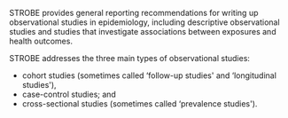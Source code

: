 STROBE provides general reporting recommendations for writing up observational studies in epidemiology, including descriptive observational studies and studies that investigate associations between exposures and health outcomes.

STROBE addresses the three main types of observational studies:

* cohort studies (sometimes called ‘follow-up studies' and ‘longitudinal studies'),
* case-control studies; and
* cross-sectional studies (sometimes called ‘prevalence studies').
